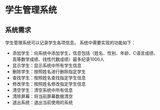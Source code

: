 # 学生管理系统

## 系统需求
学生管理系统可以记录学生各项信息。
系统中需要实现的功能如下：
* 添加学生：向系统中添加学生，信息包括（姓名、性别、年龄、C语言成绩、高等数学成绩、线性代数成绩）最多纪录1000人
* 显示学生：显示系统中所有学生信息
* 删除学生：按照姓名进行删除指定学生
* 查找学生：按照姓名查找指定学生信息
* 修改学生：按照姓名修改指定学生信息
* 清空学生：清空系统中所有信息
* 清除屏幕：将当前屏幕数据清空
* 退出系统：退出当前使用的系统
